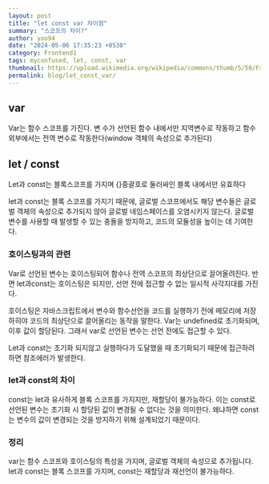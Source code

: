 ```yaml
---
layout: post
title: "let const var 차이점"
summary: "스코프의 차이?"
author: yoo94
date: "2024-05-06 17:35:23 +0530"
category: Frontend1
tags: myconfused, let, const, var
thumbnail: https://upload.wikimedia.org/wikipedia/commons/thumb/5/50/Fxemoji_u2049.svg/255px-Fxemoji_u2049.svg.png
permalink: blog/let_const_var/
---
```


## var

Var는 함수 스코프를 가진다.
변 수가 선언된 함수 내에서만 지역변수로 작동하고 함수 외부에서는 전역 변수로 작동한다(window 객체의 속성으로 추가된다)

## let / const

Let과 const는 블록스코프를 가지며 {}중괄호로 둘러싸인 블록 내에서만 유효하다

let과 const는 블록 스코프를 가지기 때문에,
글로벌 스코프에서도 해당 변수들은 글로벌 객체의 속성으로 추가되지 않아 글로벌 네임스페이스를 오염시키지 않는다.
글로벌 변수를 사용할 때 발생할 수 있는 충돌을 방지하고, 코드의 모듈성을 높이는 데 기여한다.

### 호이스팅과의 관련

Var로 선언된 변수는 호이스팅되어 함수나 전역 스코프의 최상단으로 끌어올려진다.
반면 let과const는 호이스팅은 되지만, 선언 전에 접근할 수 없는 일시적 사각지대를 가진다.

호이스팅은 자바스크립트에서 변수와 함수선언을 코드를 실행하기 전에 메모리에 저장하히야 코드의 최상단으로 끌어올리는 동작을 말한다.
Var는 undefined로 초기화되며, 이후 값이 할당된다. 그래서 var로 선언된 변수는 선언 전에도 접근할 수 있다.

Let과 const는 초기화 되지않고 실행하다가 도달했을 때 초기화되기 때문에 접근하려하면 참조에러가 발생한다.

### let과 const의 차이

const는 let과 유사하게 블록 스코프를 가지지만, 재할당이 불가능하다.
이는 const로 선언된 변수는 초기화 시 할당된 값이 변경될 수 없다는 것을 의미한다.
왜냐하면 const는 변수의 값이 변경되는 것을 방지하기 위해 설계되었기 때문이다.

### 정리

var는 함수 스코프와 호이스팅의 특성을 가지며, 글로벌 객체의 속성으로 추가됩니다.
let과 const는 블록 스코프를 가지며, const는 재할당과 재선언이 불가능하다.
